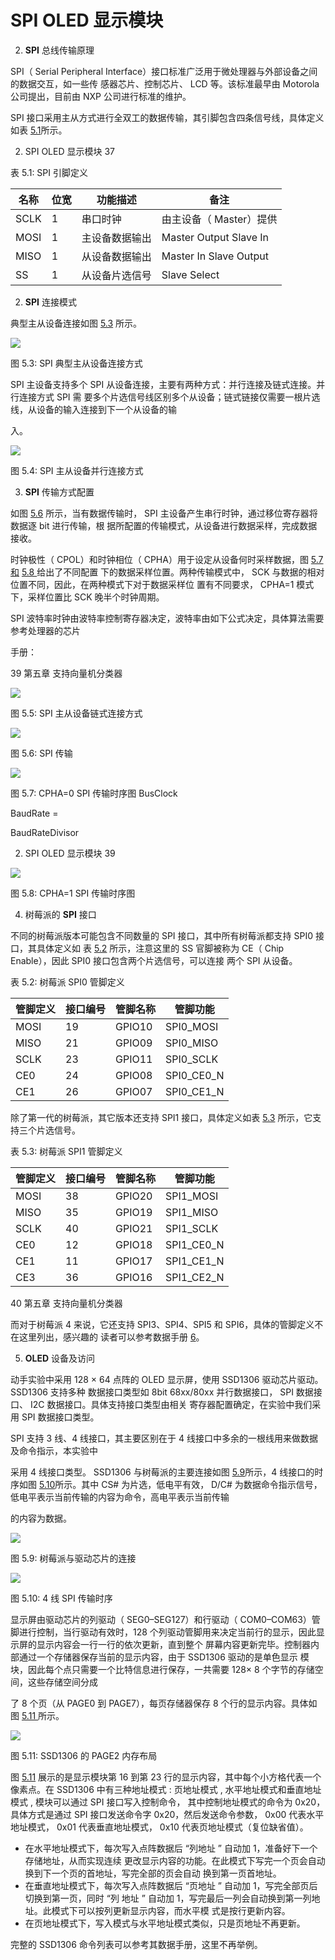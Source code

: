 # SPI OLED 显示模块
2. **SPI** 总线传输原理

SPI（ Serial Peripheral Interface）接口标准广泛用于微处理器与外部设备之间的数据交互，如一些传
感器芯片、控制芯片、 LCD 等。该标准最早由 Motorola 公司提出，目前由 NXP 公司进行标准的维护。

SPI 接口采用主从方式进行全双工的数据传输，其引脚包含四条信号线，具体定义如表 [5.1](#_page42_x72.00_y64.23)所示。

2. SPI OLED 显示模块 37

<a name="_page42_x72.00_y64.23"></a>表 5.1: SPI 引脚定义



| 名称 | 位宽 | 功能描述       | 备注                    |
| ---- | ---- | -------------- | ----------------------- |
| SCLK | 1    | 串口时钟       | 由主设备（ Master）提供 |
| MOSI | 1    | 主设备数据输出 | Master Output Slave In  |
| MISO | 1    | 从设备数据输出 | Master In Slave Output  |
| SS   | 1    | 从设备片选信号 | Slave Select            |

2. **SPI** 连接模式

典型主从设备连接如图 [5.3](#_page42_x72.00_y246.28) 所示。

![](Aspose.Words.b353301d-f3c7-44fc-a0ef-0183eb531768.069.png)

<a name="_page42_x72.00_y246.28"></a>图 5.3: SPI 典型主从设备连接方式

SPI 主设备支持多个 SPI 从设备连接，主要有两种方式：并行连接及链式连接。并行连接方式 SPI 需 要多个片选信号线区别多个从设备；链式链接仅需要一根片选线，从设备的输入连接到下一个从设备的输

入。

![](Aspose.Words.b353301d-f3c7-44fc-a0ef-0183eb531768.070.png)

图 5.4: SPI 主从设备并行连接方式

3. **SPI** 传输方式配置

如图 [5.6](#_page43_x72.00_y271.15) 所示，当有数据传输时， SPI 主设备产生串行时钟，通过移位寄存器将数据逐 bit 进行传输，根 据所配置的传输模式，从设备进行数据采样，完成数据接收。

时钟极性（ CPOL）和时钟相位（ CPHA）用于设定从设备何时采样数据，图 [5.7和](#_page43_x72.00_y442.08) [5.8 ](#_page44_x72.00_y64.23)给出了不同配置 下的数据采样位置。两种传输模式中， SCK 与数据的相对位置不同，因此，在两种模式下对于数据采样位 置有不同要求， CPHA=1 模式下，采样位置比 SCK 晚半个时钟周期。

SPI 波特率时钟由波特率控制寄存器决定，波特率由如下公式决定，具体算法需要参考处理器的芯片

手册：

39 第五章 支持向量机分类器

![](Aspose.Words.b353301d-f3c7-44fc-a0ef-0183eb531768.071.png)

图 5.5: SPI 主从设备链式连接方式

![](Aspose.Words.b353301d-f3c7-44fc-a0ef-0183eb531768.072.png)

<a name="_page43_x72.00_y271.15"></a>图 5.6: SPI 传输

![](Aspose.Words.b353301d-f3c7-44fc-a0ef-0183eb531768.073.jpeg)

<a name="_page43_x72.00_y442.08"></a>图 5.7: CPHA=0 SPI 传输时序图 BusClock

BaudRate =

BaudRateDivisor

2. SPI OLED 显示模块 39

![](Aspose.Words.b353301d-f3c7-44fc-a0ef-0183eb531768.074.jpeg)

<a name="_page44_x72.00_y64.23"></a>图 5.8: CPHA=1 SPI 传输时序图

4. 树莓派的 **SPI** 接口

不同的树莓派版本可能包含不同数量的 SPI 接口，其中所有树莓派都支持 SPI0 接口，其具体定义如 表 [5.2](#_page44_x72.00_y434.96) 所示，注意这里的 SS 官脚被称为 CE（ Chip Enable），因此 SPI0 接口包含两个片选信号，可以连接 两个 SPI 从设备。

<a name="_page44_x72.00_y434.96"></a>表 5.2: 树莓派 SPI0 管脚定义



| 管脚定义 | 接口编号 | 管脚名称 | 管脚功能     |
| -------- | -------- | -------- | ------------ |
| MOSI     | 19       | GPIO10   | SPI0\_MOSI   |
| MISO     | 21       | GPIO09   | SPI0\_MISO   |
| SCLK     | 23       | GPIO11   | SPI0\_SCLK   |
| CE0      | 24       | GPIO08   | SPI0\_CE0\_N |
| CE1      | 26       | GPIO07   | SPI0\_CE1\_N |

除了第一代的树莓派，其它版本还支持 SPI1 接口，具体定义如表 [5.3](#_page44_x72.00_y610.69) 所示，它支持三个片选信号。

<a name="_page44_x72.00_y610.69"></a>表 5.3: 树莓派 SPI1 管脚定义



| 管脚定义 | 接口编号 | 管脚名称 | 管脚功能     |
| -------- | -------- | -------- | ------------ |
| MOSI     | 38       | GPIO20   | SPI1\_MOSI   |
| MISO     | 35       | GPIO19   | SPI1\_MISO   |
| SCLK     | 40       | GPIO21   | SPI1\_SCLK   |
| CE0      | 12       | GPIO18   | SPI1\_CE0\_N |
| CE1      | 11       | GPIO17   | SPI1\_CE1\_N |
| CE3      | 36       | GPIO16   | SPI1\_CE2\_N |

40 第五章 支持向量机分类器

而对于树莓派 4 来说，它还支持 SPI3、SPI4、SPI5 和 SPI6，具体的管脚定义不在这里列出，感兴趣的 读者可以参考数据手册 [6](#_page123_x72.00_y381.56)。

5. **OLED** 设备及访问

动手实验中采用 128 × 64 点阵的 OLED 显示屏，使用 SSD1306 驱动芯片驱动。 SSD1306 支持多种 数据接口类型如 8bit 68xx/80xx 并行数据接口， SPI 数据接口、 I2C 数据接口。具体支持接口类型由相关 寄存器配置确定，在实验中我们采用 SPI 数据接口类型。

SPI 支持 3 线、4 线接口，其主要区别在于 4 线接口中多余的一根线用来做数据及命令指示，本实验中

采用 4 线接口类型。 SSD1306 与树莓派的主要连接如图 [5.9](#_page45_x72.00_y248.77)所示，4 线接口的时序如图 [5.10](#_page45_x72.00_y540.60)所示。其中 CS# 为片选，低电平有效， D/C# 为数据命令指示信号，低电平表示当前传输的内容为命令，高电平表示当前传输

的内容为数据。

![](Aspose.Words.b353301d-f3c7-44fc-a0ef-0183eb531768.075.jpeg)

<a name="_page45_x72.00_y248.77"></a>图 5.9: 树莓派与驱动芯片的连接

![](Aspose.Words.b353301d-f3c7-44fc-a0ef-0183eb531768.076.png)

<a name="_page45_x72.00_y540.60"></a>图 5.10: 4 线 SPI 传输时序

显示屏由驱动芯片的列驱动（ SEG0–SEG127）和行驱动（ COM0–COM63）管脚进行控制，当行驱动有效时，128 个列驱动管脚用来决定当前行的显示，因此显示屏的显示内容会一行一行的依次更新，直到整个 屏幕内容更新完毕。控制器内部通过一个存储器保存当前的显示内容，由于 SSD1306 驱动的是单色显示 模块，因此每个点只需要一个比特信息进行保存，一共需要 128× 8 个字节的存储空间，这些存储空间分成

了 8 个页（从 PAGE0 到 PAGE7），每页存储器保存 8 个行的显示内容。具体如图 [5.11 ](#_page46_x72.00_y134.93)所示。

![](Aspose.Words.b353301d-f3c7-44fc-a0ef-0183eb531768.077.jpeg)

<a name="_page46_x72.00_y134.93"></a>图 5.11: SSD1306 的 PAGE2 内存布局

图 [5.11](#_page46_x72.00_y134.93) 展示的是显示模块第 16 到第 23 行的显示内容，其中每个小方格代表一个像素点。在 SSD1306 中有三种地址模式 : 页地址模式 , 水平地址模式和垂直地址模式 , 模块可以通过 SPI 接口写入控制命令， 其中控制地址模式的命令为 0x20，具体方式是通过 SPI 接口发送命令字 0x20，然后发送命令参数， 0x00 代表水平地址模式， 0x01 代表垂直地址模式， 0x10 代表页地址模式（复位缺省值）。

- 在水平地址模式下，每次写入点阵数据后 “列地址 ” 自动加 1，准备好下一个存储地址，从而实现连续 更改显示内容的功能。在此模式下写完一个页会自动换到下一个页的首地址，写完全部的页会自动 换到第一页首地址。
- 在垂直地址模式下，每次写入点阵数据后 “页地址 ” 自动加 1，写完全部页后切换到第一页，同时 “列 地址 ” 自动加 1，写完最后一列会自动换到第一列地址。此模式下可以按列更新显示内容，而水平模 式是按行更新内容。
- 在页地址模式下，写入模式与水平地址模式类似，只是页地址不再更新。

完整的 SSD1306 命令列表可以参考其数据手册，这里不再举例。
